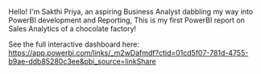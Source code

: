 Hello! I'm Sakthi Priya, an aspiring Business Analyst dabbling my way into PowerBI development and Reporting, This is my first PowerBI report on Sales Analytics of a chocolate factory!


See the full interactive dashboard here:
https://app.powerbi.com/links/_m2wDafmdf?ctid=01cd5f07-781d-4755-b9ae-ddb85280c3ee&pbi_source=linkShare
